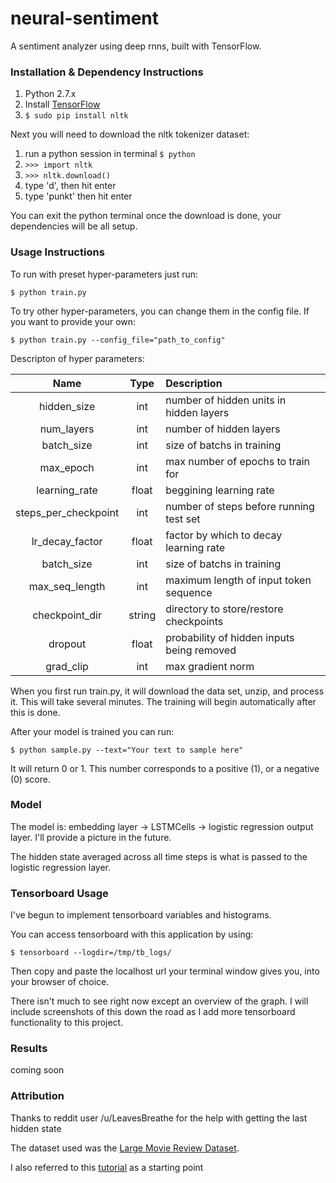 # neural-sentiment
A sentiment analyzer using deep rnns, built with TensorFlow.

### Installation & Dependency Instructions

1. Python 2.7.x
2. Install [TensorFlow](https://www.tensorflow.org/versions/master/get_started/os_setup.html)
3. `$ sudo pip install nltk`

Next you will need to download the nltk tokenizer dataset:

1. run a python session in terminal `$ python`
2. `>>> import nltk`
3. `>>> nltk.download()`
4. type 'd', then hit enter
5. type 'punkt' then hit enter

You can exit the python terminal once the download is done, your dependencies will be all setup.

### Usage Instructions

To run with preset hyper-parameters just run:

`$ python train.py`

To try other hyper-parameters, you can change them in the config file. If you want to provide your own:

`$ python train.py --config_file="path_to_config"`

Descripton of hyper parameters:

|   Name               | Type          |     Description                            |
| :-------------------:|:-------------:|:-------------------------------------------|
| hidden_size          | int           | number of hidden units in hidden layers    |
| num_layers           | int           |   number of hidden layers                  |
| batch_size           | int           |    size of batchs in training              |
| max_epoch            | int           |    max number of epochs to train for       |
| learning_rate        | float         |    beggining learning rate                 |
| steps_per_checkpoint | int           |    number of steps before running test set |
| lr_decay_factor      | float         |    factor by which to decay learning rate  |
| batch_size           | int           |    size of batchs in training              |
| max_seq_length       | int           |    maximum length of input token sequence  |
| checkpoint_dir       | string        |    directory to store/restore checkpoints  |
| dropout              | float         | probability of hidden inputs being removed |
| grad_clip            | int           |    max gradient norm                       |


When you first run train.py, it will download the data set, unzip, and process it. This will take several minutes. The training will begin automatically after this is done.

After your model is trained you can run:

`$ python sample.py --text="Your text to sample here"`

It will return 0 or 1. This number corresponds to a positive (1), or a negative (0) score.

### Model

The model is: embedding layer -> LSTMCells -> logistic regression output layer. I'll provide a picture in the future.

The hidden state averaged across all time steps is what is passed to the logistic regression layer.

### Tensorboard Usage

I've begun to implement tensorboard variables and histograms.

You can access tensorboard with this application by using:

`$ tensorboard --logdir=/tmp/tb_logs/`

Then copy and paste the localhost url your terminal window gives you, into your browser of choice.

There isn't much to see right now except an overview of the graph. I will include screenshots of this down the road as I add more tensorboard functionality to this project.

### Results

coming soon

### Attribution
Thanks to reddit user /u/LeavesBreathe for the help with getting the last hidden state

The dataset used was the [Large Movie Review Dataset](http://ai.stanford.edu/~amaas/data/sentiment/).

I also referred to this [tutorial](http://deeplearning.net/tutorial/lstm.html) as a starting point
